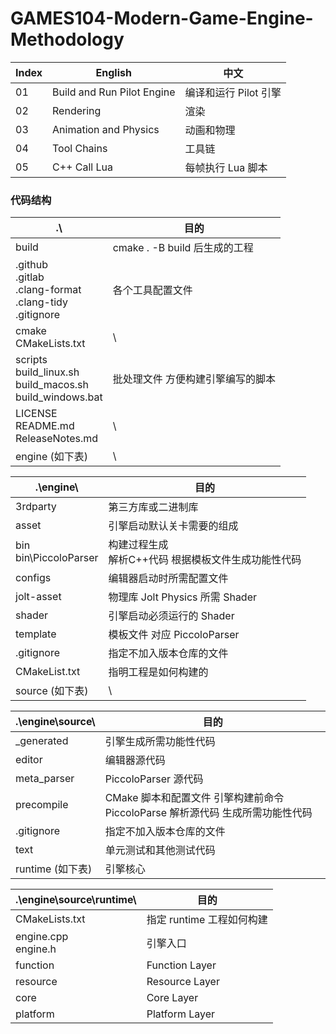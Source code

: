 # GAMES104-Modern-Game-Engine-Methodology

| Index | English                    | 中文                  |
| ----- | -------------------------- | --------------------- |
| 01    | Build and Run Pilot Engine | 编译和运行 Pilot 引擎 |
| 02    | Rendering                  | 渲染                  |
| 03    | Animation and Physics      | 动画和物理            |
| 04    | Tool Chains                | 工具链                |
| 05    | C++ Call Lua               | 每帧执行 Lua 脚本     |

### 代码结构

| .\                                                           | 目的                              |
| ------------------------------------------------------------ | --------------------------------- |
| build                                                        | cmake . -B build 后生成的工程     |
| .github<br />.gitlab<br />.clang-format<br />.clang-tidy<br />.gitignore | 各个工具配置文件                  |
| cmake<br />CMakeLists.txt                                    | \                                 |
| scripts<br />build_linux.sh<br />build_macos.sh<br />build_windows.bat | 批处理文件 方便构建引擎编写的脚本 |
| LICENSE<br />README.md<br />ReleaseNotes.md                  | \                                 |
| engine (如下表)                                              | \                                 |

| .\engine\                  | 目的                                                     |
| -------------------------- | -------------------------------------------------------- |
| 3rdparty                   | 第三方库或二进制库                                       |
| asset                      | 引擎启动默认关卡需要的组成                               |
| bin<br />bin\PiccoloParser | 构建过程生成<br />解析C++代码 根据模板文件生成功能性代码 |
| configs                    | 编辑器启动时所需配置文件                                 |
| jolt-asset                 | 物理库 Jolt Physics 所需 Shader                          |
| shader                     | 引擎启动必须运行的 Shader                                |
| template                   | 模板文件 对应 PiccoloParser                              |
| .gitignore                 | 指定不加入版本仓库的文件                                 |
| CMakeList.txt              | 指明工程是如何构建的                                     |
| source (如下表)            | \                                                        |

| .\engine\source\ | 目的                                                         |
| ---------------- | ------------------------------------------------------------ |
| _generated       | 引擎生成所需功能性代码                                       |
| editor           | 编辑器源代码                                                 |
| meta_parser      | PiccoloParser 源代码                                         |
| precompile       | CMake 脚本和配置文件 引擎构建前命令 PiccoloParse 解析源代码 生成所需功能性代码 |
| .gitignore       | 指定不加入版本仓库的文件                                     |
| text             | 单元测试和其他测试代码                                       |
| runtime (如下表) | 引擎核心                                                     |

| .\engine\source\runtime\ | 目的                      |
| ------------------------ | ------------------------- |
| CMakeLists.txt           | 指定 runtime 工程如何构建 |
| engine.cpp<br />engine.h | 引擎入口                  |
| function                 | Function Layer            |
| resource                 | Resource Layer            |
| core                     | Core Layer                |
| platform                 | Platform Layer            |

